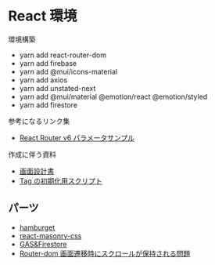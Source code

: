 # React 環境

環境構築

- yarn add react-router-dom
- yarn add firebase
- yarn add @mui/icons-material
- yarn add axios
- yarn add unstated-next
- yarn add @mui/material @emotion/react @emotion/styled
- yarn add firestore

参考になるリンク集

- [React Router v6 パラメータサンプル](https://reffect.co.jp/react/react-router-6#useParams)

作成に伴う資料

- [画面設計書](https://docs.google.com/spreadsheets/d/1tAi0WSsyrx_BNHuvKj2CDxQ509MfKNcdgvAOlPgr5wk/edit#gid=0)
- [Tag の初期化用スクリプト](https://docs.google.com/spreadsheets/d/1G1kb_xtWpiEpdyMWRQJjO7YiKzChim-7LIEuhBmDees/edit#gid=0)

## パーツ

- [hamburget](https://hamburger-react.netlify.app/)
- [react-masonry-css](https://qiita.com/d0ne1s/items/0fa0040617455b2ec68f)
- [GAS&Firestore](https://github.com/grahamearley/FirestoreGoogleAppsScript)
- [Router-dom 画面遷移時にスクロールが保持される問題](https://kubogen.com/web-programing-301/)
